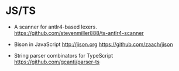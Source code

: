 # JS/TS

- A scanner for antlr4-based lexers.
  https://github.com/stevenmiller888/ts-antlr4-scanner

- Bison in JavaScript
  http://jison.org
  https://github.com/zaach/jison

- String parser combinators for TypeScript
  https://github.com/gcanti/parser-ts